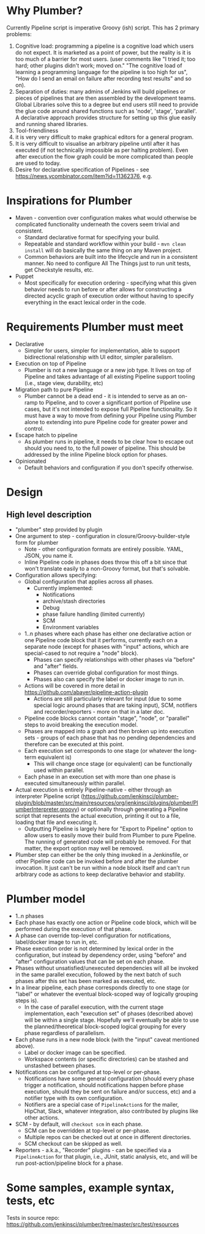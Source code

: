 # Why Plumber?
Currently Pipeline script is imperative Groovy (ish) script. This has 2 primary problems: 

1. Cognitive load:  programming a pipeline is a cognitive load which users do not expect. It is marketed as a point of power, but the 
reality is it is too much of a barrier for most users. (user comments like "I tried it; too hard; other plugins didn't work; moved 
on." "The cognitive load of learning a programming language for the pipeline is too high for us", "How do I send an email on failure 
after recording test results" and so on). 
2. Separation of duties: many admins of Jenkins will build pipelines or pieces of pipelines that are then assembled by the development
teams. Global Libraries solve this to a degree but end users still need to provide the glue code around shared functions such as
'node', 'stage', 'parallel'. A declarative approach provides structure for setting up this glue easily and running shared libraries.
  1. Tool-friendliness
  2. it is very very difficult to make graphical editors for a general program.
  3. It is very difficult to visualise an arbitrary pipeline until after it has executed (if not technically impossible as per halting
problem). Even after execution the flow graph could be more complicated than people are used to today. 
  4. Desire for declarative specification of Pipelines - see https://news.ycombinator.com/item?id=11362376, e.g.

# Inspirations for Plumber
* Maven - convention over configuration makes what would otherwise be complicated functionality underneath the covers seem trivial and
consistent. 
  * Standard declarative format for specifying your build.
  * Repeatable and standard workflow within your build - `mvn clean install` will do basically the same thing on any Maven project.
  * Common behaviors are built into the lifecycle and run in a consistent manner. No need to configure All The Things just to run unit
  tests, get Checkstyle results, etc.
* Puppet
  * Most specifically for execution ordering - specifying what this given behavior needs to run before or after allows for 
  constructing a directed acyclic graph of execution order without having to specify everything in the exact lexical order in the 
  code.

# Requirements Plumber must meet
* Declarative
  * Simpler for users, simpler for implementation, able to support bidirectional relationship with UI editor, simpler parallelism.
* Execution on top of Pipeline
  * Plumber is not a new language or a new job type. It lives on top of Pipeline and takes advantage of all existing Pipeline support
  tooling (i.e., stage view, durability, etc)
* Migration path to pure Pipeline
  * Plumber cannot be a dead end - it is intended to serve as an on-ramp to Pipeline, and to cover a significant portion of Pipeline 
  use cases, but it's not intended to expose full Pipeline functionality. So it must have a way to move from defining your Pipeline 
  using Plumber alone to extending into pure Pipeline code for greater power and control.
* Escape hatch to pipeline
  * As plumber runs in pipeline, it needs to be clear how to escape out should you need to, to the full power of pipeline. This should
  be addressed by the inline Pipeline block option for phases.
* Opinionated
  * Default behaviors and configuration if you don't specify otherwise.

# Design
## High level description
* "plumber" step provided by plugin
* One argument to step - configuration in closure/Groovy-builder-style form for plumber
  * Note - other configuration formats are entirely possible. YAML, JSON, you name it.
  * Inline Pipeline code in phases does throw this off a bit since that won't translate easily to a non-Groovy format, but that's 
  solvable.
* Configuration allows specifying:
  * Global configuration that applies across all phases.
    * Currently implemented:
      * Notifications
      * archive/stash directories
      * Debug
      * phase failure handling (limited currently)
      * SCM
      * Environment variables
  * 1..n phases where each phase has either one declarative action or one Pipeline code block that it performs, currently each on a 
  separate node (except for phases with "input" actions, which are special-cased to not require a "node" block).
    * Phases can specify relationships with other phases via "before" and "after" fields.
    * Phases can override global configuration for most things.
    * Phases also can specify the label or docker image to run in.
  * Actions will be covered in more detail in https://github.com/abayer/pipeline-action-plugin
    * Actions are still particularly relevant for input (due to some special logic around phases that are taking input), SCM, 
    notifiers and recorder/reporters - more on that in a later doc.
  * Pipeline code blocks cannot contain "stage", "node", or "parallel" steps to avoid breaking the execution model.
  * Phases are mapped into a graph and then broken up into execution sets - groups of each phase that has no pending dependencies and 
  therefore can be executed at this point.
  * Each execution set corresponds to one stage (or whatever the long-term equivalent is)
    * This will change once stage (or equivalent) can be functionally used within parallel.
  * Each phase in an execution set with more than one phase is executed simultaneously within parallel.
* Actual execution is entirely Pipeline-native - either through an interpreter Pipeline script 
(https://github.com/jenkinsci/plumber-plugin/blob/master/src/main/resources/org/jenkinsci/plugins/plumber/PlumberInterpreter.groovy)
or optionally through generating a Pipeline script that represents the actual execution, printing it out to a file, loading that file 
and executing it.
  * Outputting Pipeline is largely here for "Export to Pipeline" option to allow users to easily move their build from Plumber to pure
  Pipeline. The running of generated code will probably be removed. For that matter, the export option may well be removed.
* Plumber step can either be the only thing invoked in a Jenkinsfile, or other Pipeline code can be invoked before and after the 
plumber invocation. It just can't be run within a node block itself and can't run arbitrary code as actions to keep declarative 
behavior and stability.

# Plumber model
* 1..n phases
* Each phase has exactly one action or Pipeline code block, which will be performed during the execution of that phase.
* A phase can override top-level configuration for notifications, label/docker image to run in, etc.
* Phase execution order is not determined by lexical order in the configuration, but instead by dependency order, using "before" and 
"after" configuration values that can be set on each phase.
* Phases without unsatisfied/unexecuted dependencies will all be invoked in the same parallel execution, followed by the next batch of
such phases after this set has been marked as executed, etc.
* In a linear pipeline, each phase corresponds directly to one stage (or "label" or whatever the eventual block-scoped way of 
logically grouping steps is).
  * In the case of parallel execution, with the current stage implementation, each "execution set" of phases (described above) will be
  within a single stage. Hopefully we'll eventually be able to use the planned/theoretical block-scoped logical grouping for every 
  phase regardless of parallelism.
* Each phase runs in a new node block (with the "input" caveat mentioned above).
  * Label or docker image can be specified.
  * Workspace contents (or specific directories) can be stashed and unstashed between phases.
* Notifications can be configured at top-level or per-phase.
  * Notifications have some general configuration (should every phase trigger a notification, should notifications happen before phase
  execution, should they be sent on failure and/or success, etc) and a notifier type with its own configuration.
  * Notifiers are a special case of `PipelineAction`s for the mailer, HipChat, Slack, whatever integration, also contributed by plugins 
  like other actions.
* SCM - by default, will `checkout scm` in each phase.
  * SCM can be overridden at top-level or per-phase.
  * Multiple repos can be checked out at once in different directories.
  * SCM checkout can be skipped as well.
* Reporters - a.k.a., "Recorder" plugins - can be specified via a `PipelineAction` for that plugin, i.e., JUnit, static analysis, etc, 
and will be run post-action/pipeline block for a phase.

# Some samples, example syntax, tests, etc
Tests in source repo: https://github.com/jenkinsci/plumber/tree/master/src/test/resources
